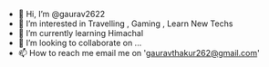 - 👋 Hi, I’m @gaurav2622 
- 👀 I’m interested in Travelling , Gaming , Learn New Techs
- 🌱 I’m currently learning Himachal
- 💞️ I’m looking to collaborate on ...
- 📫 How to reach me email me on 'gauravthakur262@gmail.com'

<!---
gaurav2622/gaurav2622 is a ✨ special ✨ repository because its `README.md` (this file) appears on your GitHub profile.
You can click the Preview link to take a look at your changes.
--->
